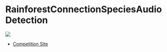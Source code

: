# RainforestConnectionSpeciesAudioDetection
![](https://www.googleapis.com/download/storage/v1/b/kaggle-user-content/o/inbox%2F603584%2F0fea48cf0c653ac827ccfb498a4c9e9c%2Frfcx-frog.jpg?generation=1603859020476496&alt=media)

- [Competition Site](https://www.kaggle.com/c/rfcx-species-audio-detection)
